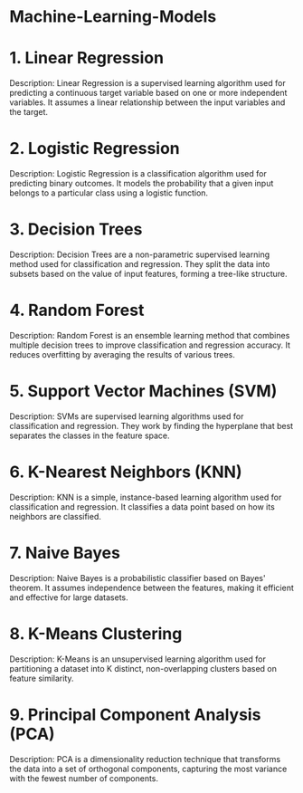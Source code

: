 # Machine-Learning-Models

# 1. Linear Regression

Description: Linear Regression is a supervised learning algorithm used for predicting a continuous target variable based on one or more independent variables. It assumes a linear relationship between the input variables and the target.

# 2. Logistic Regression

Description: Logistic Regression is a classification algorithm used for predicting binary outcomes. It models the probability that a given input belongs to a particular class using a logistic function.

# 3. Decision Trees

Description: Decision Trees are a non-parametric supervised learning method used for classification and regression. They split the data into subsets based on the value of input features, forming a tree-like structure.

# 4. Random Forest

Description: Random Forest is an ensemble learning method that combines multiple decision trees to improve classification and regression accuracy. It reduces overfitting by averaging the results of various trees.

# 5. Support Vector Machines (SVM)

Description: SVMs are supervised learning algorithms used for classification and regression. They work by finding the hyperplane that best separates the classes in the feature space.

# 6. K-Nearest Neighbors (KNN)

Description: KNN is a simple, instance-based learning algorithm used for classification and regression. It classifies a data point based on how its neighbors are classified.

# 7. Naive Bayes

Description: Naive Bayes is a probabilistic classifier based on Bayes' theorem. It assumes independence between the features, making it efficient and effective for large datasets.

# 8. K-Means Clustering

Description: K-Means is an unsupervised learning algorithm used for partitioning a dataset into K distinct, non-overlapping clusters based on feature similarity.

# 9. Principal Component Analysis (PCA)

Description: PCA is a dimensionality reduction technique that transforms the data into a set of orthogonal components, capturing the most variance with the fewest number of components.
